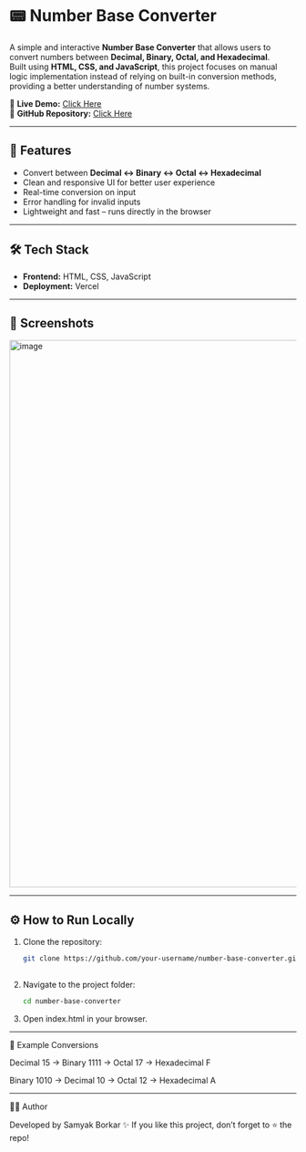 # 📟 Number Base Converter

A simple and interactive **Number Base Converter** that allows users to convert numbers between **Decimal, Binary, Octal, and Hexadecimal**.  
Built using **HTML, CSS, and JavaScript**, this project focuses on manual logic implementation instead of relying on built-in conversion methods, providing a better understanding of number systems.  

🔗 **Live Demo:** [Click Here](https://number-base-convertor.vercel.app/)  
📂 **GitHub Repository:** [Click Here](https://github.com/your-username/number-base-converter)

---

## 🚀 Features
- Convert between **Decimal ↔ Binary ↔ Octal ↔ Hexadecimal**
- Clean and responsive UI for better user experience
- Real-time conversion on input
- Error handling for invalid inputs
- Lightweight and fast – runs directly in the browser

---

## 🛠️ Tech Stack
- **Frontend:** HTML, CSS, JavaScript
- **Deployment:** Vercel 

---

## 📸 Screenshots
<img width="1920" height="960" alt="image" src="https://github.com/user-attachments/assets/749bba8c-49a8-4460-97fc-b0b6d27b3ae0" />


---

## ⚙️ How to Run Locally
1. Clone the repository:
   ```bash
   git clone https://github.com/your-username/number-base-converter.git
  
2. Navigate to the project folder:
   ```bash
   cd number-base-converter
3. Open index.html in your browser.
 
 ---
 
🔢 Example Conversions

Decimal 15 → Binary 1111 → Octal 17 → Hexadecimal F

Binary 1010 → Decimal 10 → Octal 12 → Hexadecimal A

---

👨‍💻 Author

Developed by Samyak Borkar ✨
If you like this project, don’t forget to ⭐ the repo!
